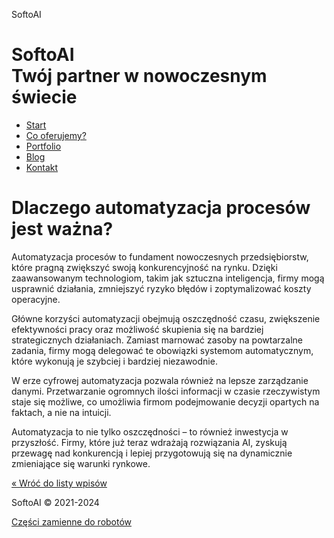 SoftoAI       

SoftoAI  
Twój partner w nowoczesnym świecie
============================================

*   [Start](/ "Strona główna")
*   [Co oferujemy?](/uslugi "Zakres usług")
*   [Portfolio](/portfolio "Opisy naszych ostatnich realizacji dla klientów")
*   [Blog](/aktualnosci "Co wydarzyło się w naszej firmie?")
*   [Kontakt](/kontakt "Zadzwoń do nas, wyślij maila lub odwiedź nas osobiście")

Dlaczego automatyzacja procesów jest ważna?
===========================================

Automatyzacja procesów to fundament nowoczesnych przedsiębiorstw, które pragną zwiększyć swoją konkurencyjność na rynku. Dzięki zaawansowanym technologiom, takim jak sztuczna inteligencja, firmy mogą usprawnić działania, zmniejszyć ryzyko błędów i zoptymalizować koszty operacyjne.

Główne korzyści automatyzacji obejmują oszczędność czasu, zwiększenie efektywności pracy oraz możliwość skupienia się na bardziej strategicznych działaniach. Zamiast marnować zasoby na powtarzalne zadania, firmy mogą delegować te obowiązki systemom automatycznym, które wykonują je szybciej i bardziej niezawodnie.

W erze cyfrowej automatyzacja pozwala również na lepsze zarządzanie danymi. Przetwarzanie ogromnych ilości informacji w czasie rzeczywistym staje się możliwe, co umożliwia firmom podejmowanie decyzji opartych na faktach, a nie na intuicji.

Automatyzacja to nie tylko oszczędności – to również inwestycja w przyszłość. Firmy, które już teraz wdrażają rozwiązania AI, zyskują przewagę nad konkurencją i lepiej przygotowują się na dynamicznie zmieniające się warunki rynkowe.

[« Wróć do listy wpisów](/aktualnosci)

SoftoAI © 2021-2024

[Części zamienne do robotów](/czescizamienne)